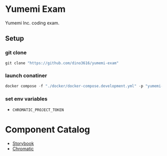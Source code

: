 # Yumemi Exam

Yumemi Inc. coding exam.

## Setup

### git clone

```powershell
git clone "https://github.com/dino3616/yumemi-exam"
```

### launch conatiner

```powershell
docker compose -f "./docker/docker-compose.development.yml" -p "yumemi-exam" up -d
```

### set env variables

- `CHROMATIC_PROJECT_TOKEN`

# Component Catalog

- [Storybook](https://main--63f4d6484c02a09d33894150.chromatic.com)
- [Chromatic](https://www.chromatic.com/library?appId=63f4d6484c02a09d33894150&branch=main)
